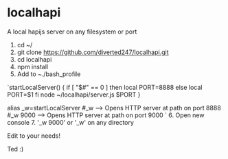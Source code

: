 # localhapi
A local hapijs server on any filesystem or port

1. cd ~/
2. git clone https://github.com/diverted247/localhapi.git
3. cd localhapi
4. npm install
5. Add to ~./bash_profile

`startLocalServer() {
    if [ "$#" == 0 ]
    then
        local PORT=8888
    else
        local PORT=$1
    fi
    node ~/localhapi/server.js $PORT
}
 
alias _w=startLocalServer
#_w      --> Opens HTTP server at path on port 8888
#_w 9000 --> Opens HTTP server at path on port 9000
`
6. Open new console
7. '_w 9000' or '_w' on any directory

Edit to your needs!

Ted :)